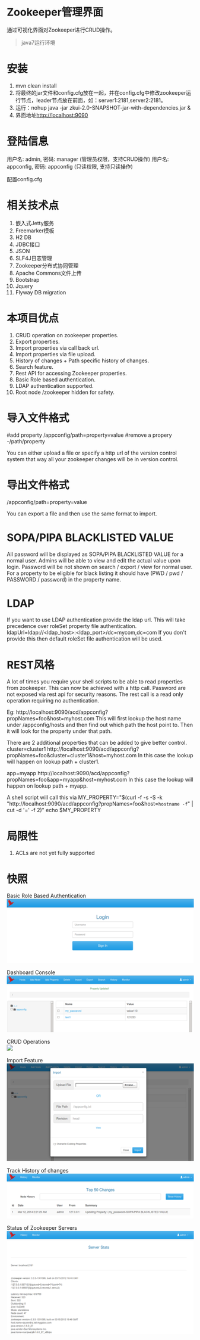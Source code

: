 Zookeeper管理界面
====================
通过可视化界面对Zookeeper进行CRUD操作。

> java7运行环境

安装
====================
1. mvn clean install
2. 将最终的jar文件和config.cfg放在一起，并在config.cfg中修改zookeeper运行节点，leader节点放在前面，如：server1:2181,server2:2181。
3. 运行：nohup java -jar zkui-2.0-SNAPSHOT-jar-with-dependencies.jar & 
4. 界面地址<a href="http://localhost:9090">http://localhost:9090</a> 

登陆信息
====================
用户名: admin, 密码: manager (管理员权限，支持CRUD操作)
用户名: appconfig, 密码: appconfig (只读权限, 支持只读操作)

配置config.cfg

相关技术点
====================
1. 嵌入式Jetty服务
2. Freemarker模板
3. H2 DB
4. JDBC接口
5. JSON
6. SLF4J日志管理
7. Zookeeper分布式协同管理
8. Apache Commons文件上传
9. Bootstrap
10. Jquery
11. Flyway DB migration

本项目优点
====================
1. CRUD operation on zookeeper properties.
2. Export properties.
3. Import properties via call back url.
4. Import properties via file upload.
5. History of changes + Path specific history of changes.
6. Search feature.
7. Rest API for accessing Zookeeper properties.
8. Basic Role based authentication.
9. LDAP authentication supported.
10. Root node /zookeeper hidden for safety.

导入文件格式
====================
#add property
/appconfig/path=property=value
#remove a propery
-/path/property

You can either upload a file or specify a http url of the version control system that way all your zookeeper changes will be in version control. 

导出文件格式
====================
/appconfig/path=property=value

You can export a file and then use the same format to import.

SOPA/PIPA BLACKLISTED VALUE
====================
All password will be displayed as SOPA/PIPA BLACKLISTED VALUE for a normal user. Admins will be able to view and edit the actual value upon login.
Password will be not shown on search / export / view for normal user.
For a property to be eligible for black listing it should have (PWD / pwd / PASSWORD / password) in the property name.

LDAP
====================
If you want to use LDAP authentication provide the ldap url. This will take precedence over roleSet property file authentication.
ldapUrl=ldap://<ldap_host>:<ldap_port>/dc=mycom,dc=com
If you don't provide this then default roleSet file authentication will be used.

REST风格
====================
A lot of times you require your shell scripts to be able to read properties from zookeeper. This can now be achieved with a http call. Password are not exposed via rest api for security reasons. The rest call is a read only operation requiring no authentication.

Eg:
http://localhost:9090/acd/appconfig?propNames=foo&host=myhost.com
This will first lookup the host name under /appconfig/hosts and then find out which path the host point to. Then it will look for the property under that path.

There are 2 additional properties that can be added to give better control.
cluster=cluster1
http://localhost:9090/acd/appconfig?propNames=foo&cluster=cluster1&host=myhost.com
In this case the lookup will happen on lookup path + cluster1.

app=myapp
http://localhost:9090/acd/appconfig?propNames=foo&app=myapp&host=myhost.com
In this case the lookup will happen on lookup path + myapp.

A shell script will call this via
MY_PROPERTY="$(curl -f -s -S -k "http://localhost:9090/acd/appconfig?propNames=foo&host=`hostname -f`" | cut -d '=' -f 2)"
echo $MY_PROPERTY

局限性
====================
1. ACLs are not yet fully supported

快照
====================
Basic Role Based Authentication
<br/>
<img src="images/zkui-0.png"/>
<br/>

Dashboard Console
<br/>
<img src="images/zkui-1.png"/>
<br/>

CRUD Operations
<br/>
<img src="/images/zkui-2.png"/>
<br/>

Import Feature
<br/>
<img src="images/zkui-3.png"/>
<br/>

Track History of changes
<br/>
<img src="images/zkui-4.png"/>
<br/>

Status of Zookeeper Servers
<br/>
<img src="images/zkui-5.png"/>
<br/>

